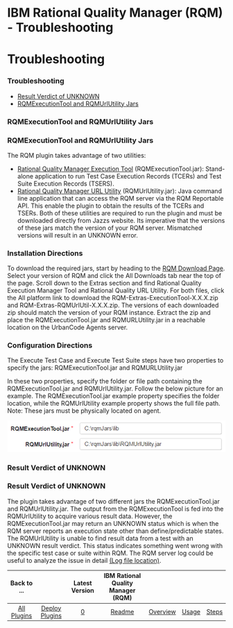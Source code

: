 
IBM Rational Quality Manager (RQM) - Troubleshooting
====================================================

# Troubleshooting


### Troubleshooting




* [Result Verdict of UNKNOWN](#result-verdict-of-unknownresult-verdict-of-unknown/)
* [RQMExecutionTool and RQMUrlUtility Jars](#rqmexecutiontool-rqmurlutility-jars)

### RQMExecutionTool and RQMUrlUtility Jars




### RQMExecutionTool and RQMUrlUtility Jars


The RQM plugin takes advantage of two utilities:

* [Rational Quality Manager Execution Tool](https://jazz.net/wiki/bin/view/Main/RQMExecutionTool) (RQMExecutionTool.jar): Stand-alone application to run Test Case Execution Records (TCERs) and Test Suite Execution Records (TSERS).
* [Rational Quality Manager URL Utility](https://jazz.net/wiki/bin/view/Main/RQMURLUtility) (RQMUrlUtility.jar): Java command line application that can access the RQM server via the RQM Reportable API. This enable the plugin to obtain the results of the TCERs and TSERs.
Both of these utilities are required to run the plugin and must be downloaded directly from Jazzs website. Its imperative that the versions of these jars match the version of your RQM server. Mismatched versions will result in an UNKNOWN error.


### Installation Directions


To download the required jars, start by heading to the [RQM Download Page](https://jazz.net/downloads/rational-quality-manager/). Select your version of RQM and click the All Downloads tab near the top of the page. Scroll down to the Extras section and find Rational Quality Execution Manager Tool and Rational Quality URL Utility. For both files, click the All platform link to download the RQM-Extras-ExecutionTool-X.X.X.zip and RQM-Extras-RQMUrlUtil-X.X.X.zip. The versions of each downloaded zip should match the version of your RQM instance. Extract the zip and place the RQMExecutionTool.jar and RQMURLUtility.jar in a reachable location on the UrbanCode Agents server.


### Configuration Directions


The Execute Test Case and Execute Test Suite steps have two properties to specify the jars: RQMExecutionTool.jar and RQMURLUtility.jar

In these two properties, specify the folder or file path containing the RQMExecutionTool.jar and RQMUrlUtility.jar. Follow the below picture for an example. The RQMExecutionTool.jar example property specifies the folder location, while the RQMUrlUtility example property shows the full file path. Note: These jars must be physically located on agent.

![RQM Jars Specification Picture](rqmjars.png)



### Result Verdict of UNKNOWN




### Result Verdict of UNKNOWN


The plugin takes advantage of two different jars the RQMExecutionTool.jar and RQMUrlUtility.jar. The output from the RQMExecutionTool is fed into the RQMUrlUtility to acquire various result data. However, the RQMExecutionTool.jar may return an UNKNOWN status which is when the RQM server reports an execution state other than define/predictable states. The RQMUrlUtility is unable to find result data from a test with an UNKNOWN result verdict. This status indicates something went wrong with the specific test case or suite within RQM. The RQM server log could be useful to analyze the issue in detail [(Log file location)](https://jazz.net/help-dev/clm/index.jsp?topic=%2Fcom.ibm.rational.test.qm.doc%2Ftopics%2Fc_rqm_logfiles_loc.html).


|Back to ...||Latest Version|IBM Rational Quality Manager (RQM) ||||
| :---: | :---: | :---: | :---: | :---: | :---: | :---: |
|[All Plugins](../../index.md)|[Deploy Plugins](../README.md)|[0]()|[Readme](README.md)|[Overview](overview.md)|[Usage](usage.md)|[Steps](steps.md)|

